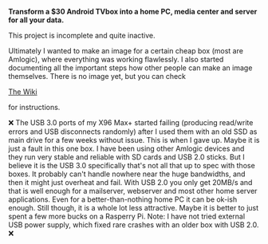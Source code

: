 **Transform a $30 Android TVbox into a home PC, media center and server for all your data.**

This project is incomplete and quite inactive.

Ultimately I wanted to make an image for a certain cheap box (most are Amlogic), where everything was working flawlessly. I also started documenting all the important steps how other people can make an image themselves.  There is no image yet, but you can check 

[The Wiki](https://github.com/ballerburg9005/android-tvbox-2-linux-pc-and-server/wiki) 

for instructions.

❌ The USB 3.0 ports of my X96 Max+ started failing (producing read/write errors and USB disconnects randomly) after I used them with an old SSD as main drive for a few weeks without issue. This is when I gave up. Maybe it is just a fault in this one box. I have been using other Amlogic devices and they run very stable and reliable with SD cards and USB 2.0 sticks. But I believe it is the USB 3.0 specifically that's not all that up to spec with those boxes. It probably can't handle nowhere near the huge bandwidths, and then it might just overheat and fail. With USB 2.0 you only get 20MB/s and that is well enough for a mailserver, webserver and most other home server applications. Even for a better-than-nothing home PC it can be ok-ish enough. Still though, it is a whole lot less attractive. Maybe it is better to just spent a few more bucks on a Rasperry Pi. Note: I have not tried external USB power supply, which fixed rare crashes with an older box with USB 2.0. ❌

